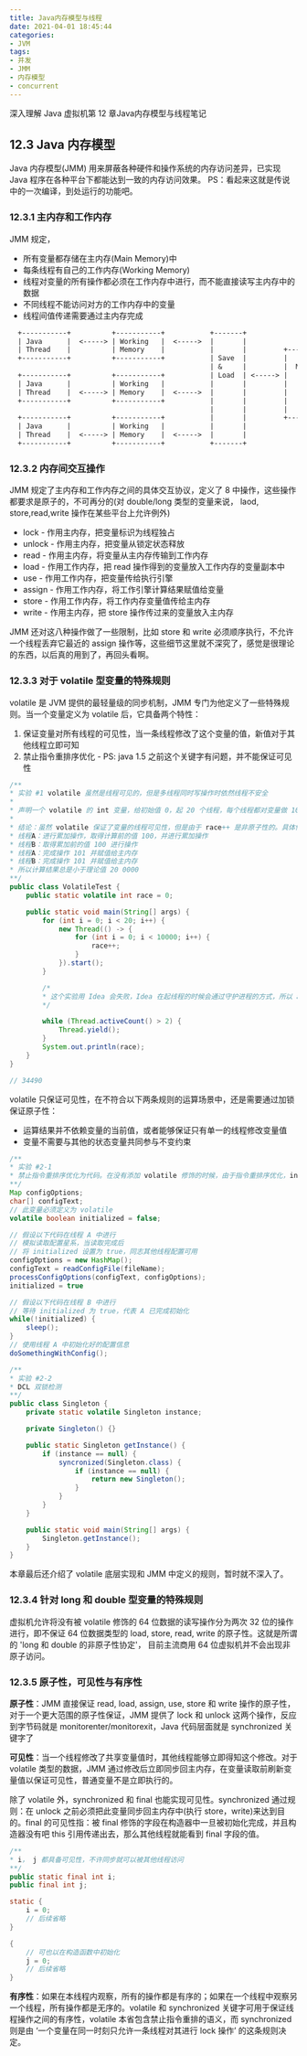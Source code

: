```yaml
---
title: Java内存模型与线程
date: 2021-04-01 18:45:44
categories:
- JVM
tags:
- 并发
- JMM
- 内存模型
- concurrent
---
```


深入理解 Java 虚拟机第 12 章Java内存模型与线程笔记

## 12.3 Java 内存模型

Java 内存模型(JMM) 用来屏蔽各种硬件和操作系统的内存访问差异，已实现 Java 程序在各种平台下都能达到一致的内存访问效果。 PS：看起来这就是传说中的一次编译，到处运行的功能吧。

### 12.3.1 主内存和工作内存

JMM 规定，

* 所有变量都存储在主内存(Main Memory)中
* 每条线程有自己的工作内存(Working Memory)
* 线程对变量的所有操作都必须在工作内存中进行，而不能直接读写主内存中的数据
* 不同线程不能访问对方的工作内存中的变量
* 线程间值传递需要通过主内存完成

```txt
  +-----------+          +-----------+           +-------+                                                                                             
  | Java      |  <-----> | Working   |  <----->  |       |                                                                                             
  | Thread    |          | Memory    |           |       |         +---------------+                                                                   
  +-----------+          +-----------+           | Save  |         |               |                                                                   
                                                 | &     |         |  Main Memory  |                                                                   
  +-----------+          +-----------+           | Load  | <-----> |               |                                                                   
  | Java      |          | Working   |           |       |         |               |                                                                   
  | Thread    |  <-----> | Memory    |  <----->  |       |         |               |                                                                   
  +-----------+          +-----------+           |       |         |               |                                                                   
                                                 |       |         |               |                                                                   
  +-----------+          +-----------+           |       |         +---------------+                                                                   
  | Java      |          | Working   |           |       |                                                                                             
  | Thread    |  <-----> | Memory    |  <----->  |       |                                                                                             
  +-----------+          +-----------+           +-------+                                
```

### 12.3.2 内存间交互操作

JMM 规定了主内存和工作内存之间的具体交互协议，定义了 8 中操作，这些操作都要求是原子的，不可再分的(对 double/long 类型的变量来说， laod, store,read,write 操作在某些平台上允许例外)

* lock - 作用主内存，把变量标识为线程独占
* unlock - 作用主内存，把变量从锁定状态释放
* read - 作用主内存，将变量从主内存传输到工作内存
* load - 作用工作内存，把 read 操作得到的变量放入工作内存的变量副本中
* use - 作用工作内存，把变量传给执行引擎
* assign - 作用工作内存，将工作引擎计算结果赋值给变量
* store - 作用工作内存，将工作内存变量值传给主内存
* write - 作用主内存，把 store 操作传过来的变量放入主内存

JMM 还对这八种操作做了一些限制，比如 store 和 write 必须顺序执行，不允许一个线程丢弃它最近的 assign 操作等，这些细节这里就不深究了，感觉是很理论的东西，以后真的用到了，再回头看啊。

### 12.3.3 对于 volatile 型变量的特殊规则

volatile 是 JVM 提供的最轻量级的同步机制，JMM 专门为他定义了一些特殊规则。当一个变量定义为 volatile 后，它具备两个特性：

1. 保证变量对所有线程的可见性，当一条线程修改了这个变量的值，新值对于其他线程立即可知
2. 禁止指令重排序优化 - PS: java 1.5 之前这个关键字有问题，并不能保证可见性

```java
/**
* 实验 #1 volatile 虽然是线程可见的，但是多线程同时写操作时依然线程不安全
*
* 声明一个 volatile 的 int 变量，给初始值 0，起 20 个线程，每个线程都对变量做 10000 次加 1 操作，统计最终计算结果。
*
* 结论：虽然 volatile 保证了变量的线程可见性，但是由于 race++ 是非原子性的。具体情况可能如下：
* 线程A：进行累加操作，取得计算前的值 100，并进行累加操作
* 线程B：取得累加前的值 100 进行操作
* 线程A：完成操作 101 并赋值给主内存
* 线程B：完成操作 101 并赋值给主内存
* 所以计算结果总是小于理论值 20 0000
**/
public class VolatileTest {
    public static volatile int race = 0;

    public static void main(String[] args) {
        for (int i = 0; i < 20; i++) {
            new Thread(() -> {
                for (int i = 0; i < 10000; i++) {
                    race++;
                }
            }).start();
        }

        /*
        * 这个实验用 Idea 会失败，Idea 在起线程的时候会通过守护进程的方式，所以 activeCount 一直为 2, 死循环。使用 Eclipse 则能正常工作。
        */

        while (Thread.activeCount() > 2) {
            Thread.yield();
        }
        System.out.println(race);
    }
}

// 34490
```

volatile 只保证可见性，在不符合以下两条规则的运算场景中，还是需要通过加锁保证原子性：

* 运算结果并不依赖变量的当前值，或者能够保证只有单一的线程修改变量值
* 变量不需要与其他的状态变量共同参与不变约束

```java
/**
* 实验 #2-1
* 禁止指令重排序优化为代码。在没有添加 volatile 修饰的时候，由于指令重排序优化，initialized = true 可能被提前执行，导致线程 B 执行异常
**/
Map configOptions;
char[] configText;
// 此变量必须定义为 volatile
volatile boolean initialized = false;

// 假设以下代码在线程 A 中进行
// 模拟读取配置星系，当读取完成后
// 将 initialized 设置为 true，同志其他线程配置可用
configOptions = new HashMap();
configText = readConfigFile(fileName);
processConfigOptions(configText, configOptions);
initialized = true

// 假设以下代码在线程 B 中进行
// 等待 initialized 为 true，代表 A 已完成初始化
while(!initialized) {
    sleep();
}
// 使用线程 A 中初始化好的配置信息
doSomethingWithConfig();
```

```java
/**
* 实验 #2-2
* DCL 双锁检测
**/
public class Singleton {
    private static volatile Singleton instance;

    private Singleton() {}

    public static Singleton getInstance() {
        if (instance == null) {
            syncronized(Singleton.class) {
                if (instance == null) {
                    return new Singleton();
                }
            }
        }
    }

    public static void main(String[] args) {
        Singleton.getInstance();
    }
}
```

本章最后还介绍了 volatile 底层实现和 JMM 中定义的规则，暂时就不深入了。

### 12.3.4 针对 long 和 double 型变量的特殊规则

虚拟机允许将没有被 volatile 修饰的 64 位数据的读写操作分为两次 32 位的操作进行，即不保证 64 位数据类型的 load, store, read, write 的原子性。这就是所谓的 'long 和 double 的非原子性协定'， 目前主流商用 64 位虚拟机并不会出现非原子访问。

### 12.3.5 原子性，可见性与有序性

**原子性**：JMM 直接保证 read, load, assign, use, store 和 write 操作的原子性，对于一个更大范围的原子性保证，JMM 提供了 lock 和 unlock 这两个操作，反应到字节码就是 monitorenter/monitorexit，Java 代码层面就是 synchronized 关键字了

**可见性**：当一个线程修改了共享变量值时，其他线程能够立即得知这个修改。对于 volatile 类型的数据，JMM 通过修改后立即同步回主内存，在变量读取前刷新变量值以保证可见性，普通变量不是立即执行的。

除了 volatile 外，synchronized 和 final 也能实现可见性。synchronized 通过规则：在 unlock 之前必须把此变量同步回主内存中(执行 store，write)来达到目的。final 的可见性指：被 final 修饰的字段在构造器中一旦被初始化完成，并且构造器没有吧 this 引用传递出去，那么其他线程就能看到 final 字段的值。

```java
/**
* i， j 都具备可见性，不许同步就可以被其他线程访问
**/
public static final int i;
public final int j;

static {
    i = 0;
    // 后续省略
}

{
    // 可也以在构造函数中初始化
    j = 0;
    // 后续省略
}
```

**有序性**：如果在本线程内观察，所有的操作都是有序的；如果在一个线程中观察另一个线程，所有操作都是无序的。volatile 和 synchronized 关键字可用于保证线程操作之间的有序性，volatile 本省包含禁止指令重排的语义，而 synchronized 则是由 ‘一个变量在同一时刻只允许一条线程对其进行 lock 操作’ 的这条规则决定。